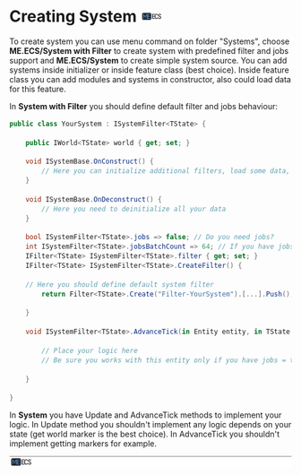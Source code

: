 # Creating System [![](Logo-Tiny.png)](/../../#glossary)
To create system you can use menu command on folder "Systems", choose **ME.ECS/System with Filter** to create system with predefined filter and jobs support and **ME.ECS/System** to create simple system source. 
You can add systems inside initializer or inside feature class (best choice). Inside feature class you can add modules and systems in constructor, also could load data for this feature.

In **System with Filter** you should define default filter and jobs behaviour:
```csharp
public class YourSystem : ISystemFilter<TState> {
    
    public IWorld<TState> world { get; set; }
    
    void ISystemBase.OnConstruct() {
        // Here you can initialize additional filters, load some data, or cache references to features
    }
    
    void ISystemBase.OnDeconstruct() {
        // Here you need to deinitialize all your data
    }
    
    bool ISystemFilter<TState>.jobs => false; // Do you need jobs?
    int ISystemFilter<TState>.jobsBatchCount => 64; // If you have jobs, how it should be batched?
    IFilter<TState> ISystemFilter<TState>.filter { get; set; }
    IFilter<TState> ISystemFilter<TState>.CreateFilter() {
        
	// Here you should define default system filter
        return Filter<TState>.Create("Filter-YourSystem").[...].Push();
        
    }

    void ISystemFilter<TState>.AdvanceTick(in Entity entity, in TState state, in float deltaTime) {

        // Place your logic here
        // Be sure you works with this entity only if you have jobs = true

    }

}
```

In **System** you have Update and AdvanceTick methods to implement your logic.
In Update method you shouldn't implement any logic depends on your state (get world marker is the best choice). In AdvanceTick you shouldn't implement getting markers for example.

[![](Footer.png)](/../../#glossary)
